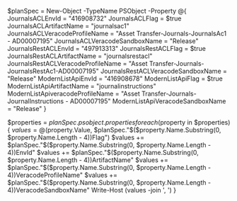 $planSpec = New-Object -TypeName PSObject -Property @{
    JournalsACLEnvId = "416908732"
    JournalsACLFlag = $true
    JournalsACLArtifactName = "journalsac1"
    JournalsACLVeracodeProfileName = "Asset Transfer-Journals-JournalsAc1 - AD00007195"
    JournalsACLVeracodeSandboxName = "Release"
    JournalsRestACLEnvId = "497913313"
    JournalsRestACLFlag = $true
    JournalsRestACLArtifactName = "journalsrestacl"
    JournalsRestACLVeracodeProfileName = "Asset Transfer-Journals-JournalsRestAc1-AD00007195"
    JournalsRestACLVeracodeSandboxName = "Release"
    ModernListApiEnvId = "416908678"
    ModernListApiFlag = $true
    ModernListApiArtifactName = "journalinstructions"
    ModernListApiveracodeProfileName = "Asset Transfer-Journals-JournalInstructions - AD00007195"
    ModernListApiVeracodeSandboxName = "Release"
}

$properties = $planSpec.psobject.properties
foreach ($property in $properties) {
    $values = @($property.Value, $planSpec."$($property.Name.Substring(0, $property.Name.Length - 4))Flag")
    $values += $planSpec."$($property.Name.Substring(0, $property.Name.Length - 4))EnvId"
    $values += $planSpec."$($property.Name.Substring(0, $property.Name.Length - 4))ArtifactName"
    $values += $planSpec."$($property.Name.Substring(0, $property.Name.Length - 4))VeracodeProfileName"
    $values += $planSpec."$($property.Name.Substring(0, $property.Name.Length - 4))VeracodeSandboxName"
    Write-Host $($values -join ', ')
}

